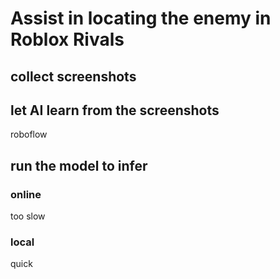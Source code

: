 # Assist in locating the enemy in Roblox Rivals

## collect screenshots

## let AI learn from the screenshots
roboflow

## run the model to infer
### online
too slow

### local
quick

## 
